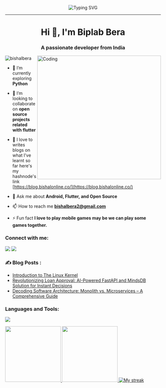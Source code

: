 <div align="center" >
 
![Typing SVG](https://readme-typing-svg.herokuapp.com?font=Fira+Code&weight=200&size=25&pause=3000&color=FFFFFF&center=true&width=500&lines=Meri+Duniya+Mein+Apka+Swagat+Hai🖤)
<hr />
</div>

<h1 align="center">Hi 👋, I'm Biplab Bera</h1>
<h3 align="center">A passionate developer from India</h3>
<img align="right" alt="Coding" width="400" src="https://cdn.dribbble.com/users/926537/screenshots/4502924/python-2.gif">

<p align="left"> <img src="https://komarev.com/ghpvc/?username=bishalbera&label=Profile%20views&color=0e75b6&style=flat" alt="bishalbera" /> </p>

- 🌱 I’m currently exploring **Python**

- 👯 I’m looking to collaborate on **open source projects related with flutter**

- 📝 I love to writes blogs on what I've learnt so far here's my hashnode's link [https://blog.bishalonline.co/](https://blog.bishalonline.co/)

- 💬 Ask me about **Android, Flutter, and Open Source**

- 📫 How to reach me **bishalbera2@gmail.com**

- ⚡ Fun fact **I love to play mobile games may be we can play some games together.**



<h3 align="left">Connect with me:</h3>
<p align="left">
<a href="https://twitter.com/intent/follow?screen_name=BiplabBera20814"><img src="https://img.shields.io/badge/Twitter-2962FF?style=for-the-badge&logo=twitter&logoColor=white"></a>
<a href="https://blog.bishalonline.co"><img src="https://img.shields.io/badge/Blog-2962FF?style=for-the-badge&logo=hashnode&logoColor=white"></a>
</p>

### :writing_hand: Blog Posts :
<!-- BLOG-POST-LIST:START -->
- [Introduction to The Linux Kernel](https://blog.bishalonline.co/introduction-to-the-linux-kernel)
- [Revolutionizing Loan Approval: AI-Powered FastAPI and MindsDB Solution for Instant Decisions](https://blog.bishalonline.co/revolutionizing-loan-approval-ai-powered-fastapi-and-mindsdb-solution-for-instant-decisions)
- [Decoding Software Architecture: Monolith vs. Microservices – A Comprehensive Guide](https://blog.bishalonline.co/decoding-software-architecture-monolith-vs-microservices-a-comprehensive-guide)
<!-- BLOG-POST-LIST:END -->



<h3 align="left">Languages and Tools:</h3>
<img src="https://skillicons.dev/icons?i=git,postgres,firebase,py,github,fastapi,kotlin,flutter,java,supabase,vscode,androidstudio"/>

<p align="">
<a href="https://github.com/bishalbera">
<img height="180em" src="https://github-readme-stats-eight-theta.vercel.app/api?username=bishalbera&show_icons=true&theme=radical&include_all_commits=true&count_private=true"/>
<img height="180em" src="https://github-readme-stats-eight-theta.vercel.app/api/top-langs/?username=bishalbera&layout=compact&langs_count=8&theme=merko"/>
<img title="🔥 Get streak stats for your profile at git.io/streak-stats" alt="My streak" src="https://github-readme-streak-stats.herokuapp.com/?user=bishalbera&theme=black-ice&hide_border=true&stroke=0000&background=000000"/>
</a>
</p>

